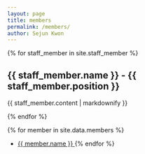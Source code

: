 ```yaml
---
layout: page
title: members
permalink: /members/
author: Sejun Kwon
---
```


{% for staff_member in site.staff_member %}
  <h2>{{ staff_member.name }} - {{ staff_member.position }}</h2>
  <p>{{ staff_member.content | markdownify }}</p>
{% endfor %}

{% for member in site.data.members %}
 - <a href="https://github.com/{{ member.github }}"> {{ member.name }} </a>
{% endfor %}